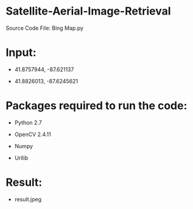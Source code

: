 # Satellite-Aerial-Image-Retrieval

Source Code File: Bing Map.py

# Input:

- 41.8757944, -87.621137

- 41.8826013, -87.6245621

# Packages required to run the code:

- Python 2.7

- OpenCV 2.4.11

- Numpy

- Urllib

# Result:

- result.jpeg
